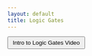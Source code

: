 ```yaml
---
layout: default
title: Logic Gates
---
```


<button onclick = "window.location.href='https://www.youtube.com/watch?v=fw-N9P38mi4';">Intro to Logic Gates Video</button>

<html lang="en">
<head>
    <meta charset="UTF-8">
    <meta name="viewport" content="width=device-width, initial-scale=1.0">
    <style>
        body {
            font-family: Arial, sans-serif;
            margin: 20px;
        }

        #info-section {
            margin-bottom: 20px;
        }

        table {
            border-collapse: collapse;
            width: 100%;
        }

        th, td {
            border: 1px solid #dddddd;
            text-align: center;
            padding: 10px;
        }

        th {
            background-color: #f2f2f2;
        }

        input {
            width: 50px;
        }

        img {
            max-width: 40px;
            max-height: 40px;
        }

        button {
            padding: 5px 10px;
            cursor: pointer;
        }
    </style>
    <script>
        function calculateOutput() {
            // Get input values
            var inputA = document.getElementById('inputA').checked;
            var inputB = document.getElementById('inputB').checked;

            // Logic gate calculations
            var andOutput = inputA && inputB;
            var orOutput = inputA || inputB;
            var notOutputA = !inputA;
            var notOutputB = !inputB;
            var xorOutput = (inputA || inputB) && !(inputA && inputB);
            var nandOutput = !(inputA && inputB);
            var norOutput = !(inputA || inputB);

            // Display results and gate images in the table
            document.getElementById('andOutput').innerText = andOutput;
            document.getElementById('orOutput').innerText = orOutput;
            document.getElementById('notOutputA').innerText = notOutputA;
            document.getElementById('notOutputB').innerText = notOutputB;
            document.getElementById('xorOutput').innerText = xorOutput;
            document.getElementById('nandOutput').innerText = nandOutput;
            document.getElementById('norOutput').innerText = norOutput;

            // Display gate images
            document.getElementById('andGateImg').src = andOutput ? 'https://de-iitr.vlabs.ac.in/exp/truth-table-gates/images/and.png' : 'https://de-iitr.vlabs.ac.in/exp/truth-table-gates/images/and.png';
            document.getElementById('orGateImg').src = orOutput ? 'https://upload.wikimedia.org/wikipedia/commons/thumb/4/4c/Or-gate-en.svg/1280px-Or-gate-en.svg.png' : 'https://upload.wikimedia.org/wikipedia/commons/thumb/4/4c/Or-gate-en.svg/1280px-Or-gate-en.svg.png';
            document.getElementById('notAGateImg').src = notOutputA ? 'https://upload.wikimedia.org/wikipedia/commons/thumb/9/9f/Not-gate-en.svg/1200px-Not-gate-en.svg.png' : 'https://upload.wikimedia.org/wikipedia/commons/thumb/9/9f/Not-gate-en.svg/1200px-Not-gate-en.svg.png';
            document.getElementById('notBGateImg').src = notOutputB ? 'https://upload.wikimedia.org/wikipedia/commons/thumb/9/9f/Not-gate-en.svg/1200px-Not-gate-en.svg.png' : 'https://upload.wikimedia.org/wikipedia/commons/thumb/9/9f/Not-gate-en.svg/1200px-Not-gate-en.svg.png';
            document.getElementById('xorGateImg').src = xorOutput ? 'https://minecraftredstonelogicgates.weebly.com/uploads/5/8/2/5/58256031/6893209_orig.png' : 'https://minecraftredstonelogicgates.weebly.com/uploads/5/8/2/5/58256031/6893209_orig.png';
            document.getElementById('nandGateImg').src = nandOutput ? 'https://upload.wikimedia.org/wikipedia/commons/thumb/5/58/Nand-gate-en.svg/2000px-Nand-gate-en.svg.png' : 'https://upload.wikimedia.org/wikipedia/commons/thumb/5/58/Nand-gate-en.svg/2000px-Nand-gate-en.svg.png';
            document.getElementById('norGateImg').src = norOutput ? 'https://upload.wikimedia.org/wikipedia/commons/thumb/c/c6/NOR_ANSI_Labelled.svg/1200px-NOR_ANSI_Labelled.svg.png' : 'https://upload.wikimedia.org/wikipedia/commons/thumb/c/c6/NOR_ANSI_Labelled.svg/1200px-NOR_ANSI_Labelled.svg.png';
        }
    </script>
</head>
<body>
    <div id="info-section">
        <h2>Complex Logic Gates</h2>
        <p>Explore the behavior of various logic gates by toggling input values.</p>
    </div>

    <table>
        <tr>
            <th>Input A</th>
            <th>Input B</th>
            <th>AND</th>
            <th>OR</th>
            <th>NOT A</th>
            <th>NOT B</th>
            <th>XOR</th>
            <th>NAND</th>
            <th>NOR</th>
        </tr>
        <tr>
            <td><input type="checkbox" id="inputA" onchange="calculateOutput()"></td>
            <td><input type="checkbox" id="inputB" onchange="calculateOutput()"></td>
            <td id="andOutput"></td>
            <td id="orOutput"></td>
            <td id="notOutputA"></td>
            <td id="notOutputB"></td>
            <td id="xorOutput"></td>
            <td id="nandOutput"></td>
            <td id="norOutput"></td>
        </tr>
        <tr>
            <td></td>
            <td></td>
            <td><img src="" alt="AND Gate" id="andGateImg"></td>
            <td><img src="" alt="OR Gate" id="orGateImg"></td>
            <td><img src="" alt="NOT A Gate" id="notAGateImg"></td>
            <td><img src="" alt="NOT B Gate" id="notBGateImg"></td>
            <td><img src="" alt="XOR Gate" id="xorGateImg"></td>
            <td><img src="" alt="NAND Gate" id="nandGateImg"></td>
            <td><img src="" alt="NOR Gate" id="norGateImg"></td>
        </tr>
    </table>
    <!-- Inside the table cell for the AND gate -->
</body>
</html>
<hr>

- **Input A and Input B**: These columns represent the input states for the logic gates. Each input can be either true (1) or false (0).

- **AND, OR, NOT A, NOT B, XOR, NAND, NOR**: These columns represent the output of different logic gates based on the given inputs.

  - **AND Gate**: Outputs true (1) only if both Input A and Input B are true (1).

  - **OR Gate**: Outputs true (1) if at least one of the inputs (Input A or Input B) is true (1).

  - **NOT A Gate**: Outputs the opposite of Input A. If Input A is true (1), NOT A is false (0), and vice versa.

  - **NOT B Gate**: Outputs the opposite of Input B. If Input B is true (1), NOT B is false (0), and vice versa.

  - **XOR Gate (Exclusive OR)**: Outputs true (1) if only one of the inputs (Input A or Input B) is true (1), but not both.

  - **NAND Gate (NOT-AND)**: Outputs false (0) only if both Input A and Input B are true (1).

  - **NOR Gate (NOT-OR)**: Outputs false (0) if at least one of the inputs (Input A or Input B) is true (1).

Each row in the table represents a combination of input states, and the corresponding outputs for each logic gate are filled in based on the defined logic operations.

<html>
<div style = "background-image: url('image-2.png'); height:47vh; width:auto; background-repeat: no-repeat;background-size: cover;" >
</div>
</html>

## Understanding Logic Circuits

In the realm of digital electronics, a logic circuit is a fundamental building block that processes binary information. It operates based on the principles of Boolean logic, where inputs and outputs are binary states (0 or 1).

### Components of a Logic Circuit

- **Inputs**: Binary signals (0 or 1) provided to the circuit.
  
- **Logic Gates**: Fundamental units that perform logical operations on the input signals. Common types include AND, OR, NOT, XOR, NAND, and NOR gates.

- **Outputs**: The resulting binary signals produced by the logic gates.

### Basic Logic Gates

1. **AND Gate**:
   - Output is true (1) only if all inputs are true (1).

2. **OR Gate**:
   - Output is true (1) if at least one input is true (1).

3. **NOT Gate**:
   - Outputs the opposite of the input. If the input is true (1), the output is false (0), and vice versa.

4. **XOR Gate (Exclusive OR)**:
   - Output is true (1) if only one input is true (1), but not both.

5. **NAND Gate (NOT-AND)**:
   - Output is false (0) only if all inputs are true (1).

6. **NOR Gate (NOT-OR)**:
   - Output is false (0) if at least one input is true (1).

### Operation

1. **Input Signal Reception**:
   - Binary signals (0 or 1) are fed into the circuit.

2. **Logical Processing**:
   - Logic gates process the input signals based on their defined operations.

3. **Output Generation**:
   - The processed signals result in binary outputs.

4. **Signal Propagation**:
   - Outputs can further serve as inputs for subsequent logic gates, forming complex circuits.

### Applications

- **Digital Computers**: Logic circuits are the foundation of digital computing, where complex operations are achieved through combinations of simple logic gates.

- **Electronic Devices**: Found in various electronic devices to control and process information in a binary format.

Understanding the principles of logic circuits is crucial for anyone delving into the field of digital electronics and computer science.

